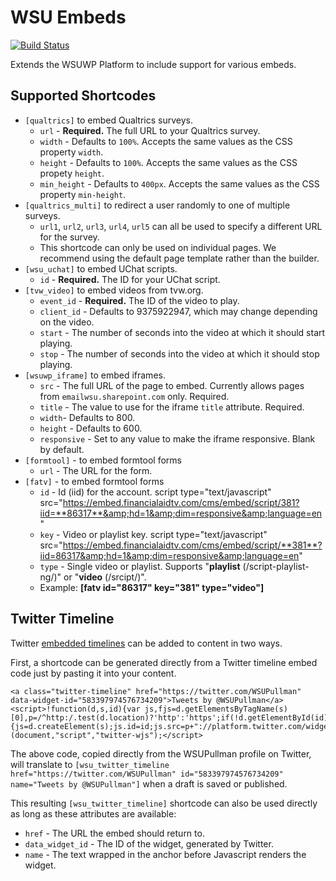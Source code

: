 # WSU Embeds

[![Build Status](https://travis-ci.org/washingtonstateuniversity/WSUWP-Plugin-Embeds.svg?branch=master)](https://travis-ci.org/washingtonstateuniversity/WSUWP-Plugin-Embeds)

Extends the WSUWP Platform to include support for various embeds.

## Supported Shortcodes

* `[qualtrics]` to embed Qualtrics surveys.
	* `url` - **Required.** The full URL to your Qualtrics survey.
	* `width` - Defaults to `100%`. Accepts the same values as the CSS property `width`.
	* `height` - Defaults to `100%`. Accepts the same values as the CSS propety `height`.
	* `min_height` - Defaults to `400px`. Accepts the same values as the CSS property `min-height`.
* `[qualtrics_multi]` to redirect a user randomly to one of multiple surveys.
	* `url1`, `url2`, `url3`, `url4`, `url5` can all be used to specify a different URL for the survey.
	* This shortcode can only be used on individual pages. We recommend using the default page template rather than the builder.
* `[wsu_uchat]` to embed UChat scripts.
	* `id` - **Required.** The ID for your UChat script.
* `[tvw_video]` to embed videos from tvw.org.
    * `event_id` - **Required.** The ID of the video to play.
    * `client_id` - Defaults to 9375922947, which may change depending on the video.
    * `start` - The number of seconds into the video at which it should start playing.
    * `stop` - The number of seconds into the video at which it should stop playing.
* `[wsuwp_iframe]` to embed iframes.
    * `src` - The full URL of the page to embed. Currently allows pages from `emailwsu.sharepoint.com` only. Required.
    * `title` - The value to use for the iframe `title` attribute. Required.
    * `width`- Defaults to 800.
    * `height` - Defaults to 600.
    * `responsive` - Set to any value to make the iframe responsive. Blank by default.
* `[formtool]` - to embed formtool forms
    * `url` - The URL for the form.
* `[fatv]` - to embed formtool forms
    * `id` - Id (iid) for the account. script type="text/javascript" src="https://embed.financialaidtv.com/cms/embed/script/381?iid=**86317**&amp;hd=1&amp;dim=responsive&amp;language=en"
    * `key` - Video or playlist key. script type="text/javascript" src="https://embed.financialaidtv.com/cms/embed/script/**381**?iid=86317&amp;hd=1&amp;dim=responsive&amp;language=en"
    * `type` - Single video or playlist. Supports "**playlist** (/script-playlist-ng/)" or "**video** (/srcipt/)".
    * Example: **[fatv id="86317" key="381" type="video"]**

## Twitter Timeline

Twitter [embedded timelines](https://dev.twitter.com/web/embedded-timelines) can be added to content in two ways.

First, a shortcode can be generated directly from a Twitter timeline embed code just by pasting it into your content.

```
<a class="twitter-timeline" href="https://twitter.com/WSUPullman" data-widget-id="583397974576734209">Tweets by @WSUPullman</a>
<script>!function(d,s,id){var js,fjs=d.getElementsByTagName(s)[0],p=/^http:/.test(d.location)?'http':'https';if(!d.getElementById(id)){js=d.createElement(s);js.id=id;js.src=p+"://platform.twitter.com/widgets.js";fjs.parentNode.insertBefore(js,fjs);}}(document,"script","twitter-wjs");</script>
```

The above code, copied directly from the WSUPullman profile on Twitter, will translate to `[wsu_twitter_timeline href="https://twitter.com/WSUPullman" id="583397974576734209" name="Tweets by @WSUPullman"]` when a draft is saved or published.

This resulting `[wsu_twitter_timeline]` shortcode can also be used directly as long as these attributes are available:

* `href` - The URL the embed should return to.
* `data_widget_id` - The ID of the widget, generated by Twitter.
* `name` - The text wrapped in the anchor before Javascript renders the widget.
